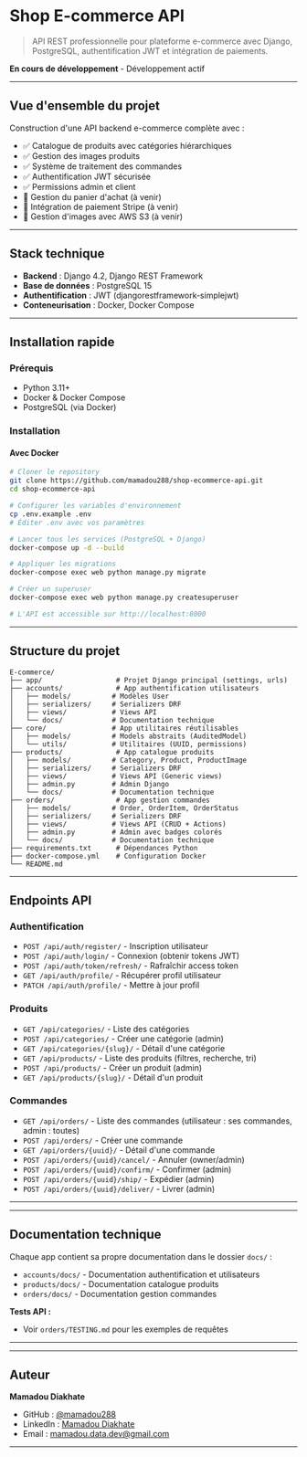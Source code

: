# Shop E-commerce API

> API REST professionnelle pour plateforme e-commerce avec Django, PostgreSQL, authentification JWT et intégration de paiements.

**En cours de développement** - Développement actif

---

## Vue d'ensemble du projet

Construction d'une API backend e-commerce complète avec :
- ✅ Catalogue de produits avec catégories hiérarchiques
- ✅ Gestion des images produits
- ✅ Système de traitement des commandes
- ✅ Authentification JWT sécurisée
- ✅ Permissions admin et client
- 🚧 Gestion du panier d'achat (à venir)
- 🚧 Intégration de paiement Stripe (à venir)
- 🚧 Gestion d'images avec AWS S3 (à venir)

---

## Stack technique

- **Backend** : Django 4.2, Django REST Framework
- **Base de données** : PostgreSQL 15
- **Authentification** : JWT (djangorestframework-simplejwt)
- **Conteneurisation** : Docker, Docker Compose

---

## Installation rapide

### Prérequis
- Python 3.11+
- Docker & Docker Compose
- PostgreSQL (via Docker)

### Installation

#### Avec Docker

```bash
# Cloner le repository
git clone https://github.com/mamadou288/shop-ecommerce-api.git
cd shop-ecommerce-api

# Configurer les variables d'environnement
cp .env.example .env
# Éditer .env avec vos paramètres

# Lancer tous les services (PostgreSQL + Django)
docker-compose up -d --build

# Appliquer les migrations
docker-compose exec web python manage.py migrate

# Créer un superuser
docker-compose exec web python manage.py createsuperuser

# L'API est accessible sur http://localhost:8000
```

---

## Structure du projet

```
E-commerce/
├── app/                  # Projet Django principal (settings, urls)
├── accounts/             # App authentification utilisateurs
│   ├── models/          # Modèles User
│   ├── serializers/     # Serializers DRF
│   ├── views/           # Views API
│   └── docs/            # Documentation technique
├── core/                # App utilitaires réutilisables
│   ├── models/          # Models abstraits (AuditedModel)
│   └── utils/           # Utilitaires (UUID, permissions)
├── products/             # App catalogue produits
│   ├── models/          # Category, Product, ProductImage
│   ├── serializers/     # Serializers DRF
│   ├── views/           # Views API (Generic views)
│   ├── admin.py         # Admin Django
│   └── docs/            # Documentation technique
├── orders/               # App gestion commandes
│   ├── models/          # Order, OrderItem, OrderStatus
│   ├── serializers/     # Serializers DRF
│   ├── views/           # Views API (CRUD + Actions)
│   ├── admin.py         # Admin avec badges colorés
│   └── docs/            # Documentation technique
├── requirements.txt      # Dépendances Python
├── docker-compose.yml    # Configuration Docker
└── README.md
```

---

## Endpoints API

### Authentification
- `POST /api/auth/register/` - Inscription utilisateur
- `POST /api/auth/login/` - Connexion (obtenir tokens JWT)
- `POST /api/auth/token/refresh/` - Rafraîchir access token
- `GET /api/auth/profile/` - Récupérer profil utilisateur
- `PATCH /api/auth/profile/` - Mettre à jour profil

### Produits
- `GET /api/categories/` - Liste des catégories
- `POST /api/categories/` - Créer une catégorie (admin)
- `GET /api/categories/{slug}/` - Détail d'une catégorie
- `GET /api/products/` - Liste des produits (filtres, recherche, tri)
- `POST /api/products/` - Créer un produit (admin)
- `GET /api/products/{slug}/` - Détail d'un produit

### Commandes
- `GET /api/orders/` - Liste des commandes (utilisateur : ses commandes, admin : toutes)
- `POST /api/orders/` - Créer une commande
- `GET /api/orders/{uuid}/` - Détail d'une commande
- `POST /api/orders/{uuid}/cancel/` - Annuler (owner/admin)
- `POST /api/orders/{uuid}/confirm/` - Confirmer (admin)
- `POST /api/orders/{uuid}/ship/` - Expédier (admin)
- `POST /api/orders/{uuid}/deliver/` - Livrer (admin)

---

---

## Documentation technique

Chaque app contient sa propre documentation dans le dossier `docs/` :

- `accounts/docs/` - Documentation authentification et utilisateurs
- `products/docs/` - Documentation catalogue produits
- `orders/docs/` - Documentation gestion commandes

**Tests API :**
- Voir `orders/TESTING.md` pour les exemples de requêtes

---

---

## Auteur

**Mamadou Diakhate**
- GitHub : [@mamadou288](https://github.com/mamadou288)
- LinkedIn : [Mamadou Diakhate](https://linkedin.com/in/mamadou-diakhate-7406561b4)
- Email : mamadou.data.dev@gmail.com

---


